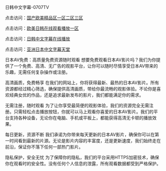 日韩中文字幕-0707TV

点击访问：<a href="https://fdhf-454.pages.dev/">国产欧美精品区一区二区三区</a>

点击访问：<a href="https://bered.pages.dev/">欧美日韩在线观看播放一区</a>

点击访问：<a href="https://rtj-3zo.pages.dev/">日韩中文字幕在线播放</a>

点击访问：<a href="https://vassv.pages.dev/">亚洲日本中文字幕天堂</a>


日本AV免费：高质量免费资源随时观看
想要免费观看日本AV影片吗？我们为你提供了一个免费、高清、无广告的观影平台，让你可以随时尽情享受日本AV带来的乐趣，无需任何复杂操作或注册。

高清画质，免费畅享
在我们的网站上，你将获得最新、最热的日本AV影片。所有资源都经过精心筛选，确保提供高清画质，带给你最流畅的观影体验。不论你是喜欢经典女优的作品，还是追求最新发布的影片，我们都能满足你的需求。

无需注册，随时观看
为了让你享受最简便的观影体验，我们的资源完全无需注册。只需轻松点击播放按钮，你就可以马上观看你喜爱的日本AV影片。我们的平台支持各种设备，无论你在电脑、手机或平板上，都能获得高清无卡顿的播放效果。

每日更新，资源不断
我们承诺为你带来每天更新的日本AV影片，确保你可以在第一时间看到最新的片源。无论是影片内容的丰富度，还是更新速度，我们始终走在前沿，保证你不落下任何一部热门影片。

隐私保护，安全无忧
为了保障你的隐私，我们的平台采用HTTPS加密技术，确保你在观看时的安全性。没有任何个人信息的泄露，所有观看数据都受到严格保护。

<span style="display:none;">[Canonical link]( https://github.com/vb20250707/12363 ）</span>
